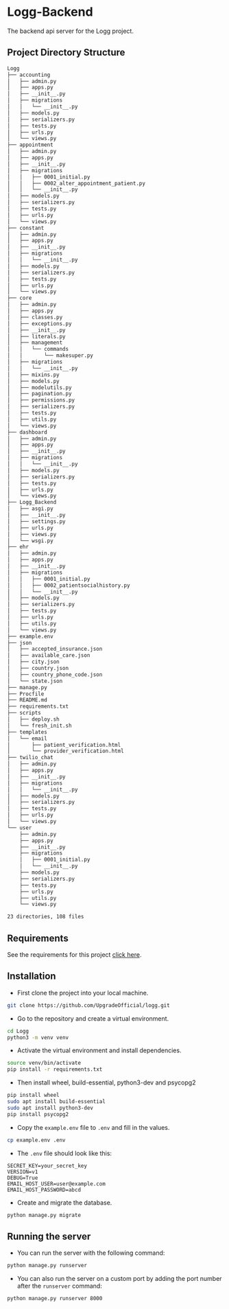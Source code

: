 # Logg-Backend

The backend api server for the Logg project.

## Project Directory Structure

```bash
Logg
├── accounting
│   ├── admin.py
│   ├── apps.py
│   ├── __init__.py
│   ├── migrations
│   │   └── __init__.py
│   ├── models.py
│   ├── serializers.py
│   ├── tests.py
│   ├── urls.py
│   └── views.py
├── appointment
│   ├── admin.py
│   ├── apps.py
│   ├── __init__.py
│   ├── migrations
│   │   ├── 0001_initial.py
│   │   ├── 0002_alter_appointment_patient.py
│   │   └── __init__.py
│   ├── models.py
│   ├── serializers.py
│   ├── tests.py
│   ├── urls.py
│   └── views.py
├── constant
│   ├── admin.py
│   ├── apps.py
│   ├── __init__.py
│   ├── migrations
│   │   └── __init__.py
│   ├── models.py
│   ├── serializers.py
│   ├── tests.py
│   ├── urls.py
│   └── views.py
├── core
│   ├── admin.py
│   ├── apps.py
│   ├── classes.py
│   ├── exceptions.py
│   ├── __init__.py
│   ├── literals.py
│   ├── management
│   │   └── commands
│   │       └── makesuper.py
│   ├── migrations
│   │   └── __init__.py
│   ├── mixins.py
│   ├── models.py
│   ├── modelutils.py
│   ├── pagination.py
│   ├── permissions.py
│   ├── serializers.py
│   ├── tests.py
│   ├── utils.py
│   └── views.py
├── dashboard
│   ├── admin.py
│   ├── apps.py
│   ├── __init__.py
│   ├── migrations
│   │   └── __init__.py
│   ├── models.py
│   ├── serializers.py
│   ├── tests.py
│   ├── urls.py
│   └── views.py
├── Logg_Backend
│   ├── asgi.py
│   ├── __init__.py
│   ├── settings.py
│   ├── urls.py
│   ├── views.py
│   └── wsgi.py
├── ehr
│   ├── admin.py
│   ├── apps.py
│   ├── __init__.py
│   ├── migrations
│   │   ├── 0001_initial.py
│   │   ├── 0002_patientsocialhistory.py
│   │   └── __init__.py
│   ├── models.py
│   ├── serializers.py
│   ├── tests.py
│   ├── urls.py
│   ├── utils.py
│   └── views.py
├── example.env
├── json
│   ├── accepted_insurance.json
│   ├── available_care.json
│   ├── city.json
│   ├── country.json
│   ├── country_phone_code.json
│   └── state.json
├── manage.py
├── Procfile
├── README.md
├── requirements.txt
├── scripts
│   ├── deploy.sh
│   └── fresh_init.sh
├── templates
│   └── email
│       ├── patient_verification.html
│       └── provider_verification.html
├── twilio_chat
│   ├── admin.py
│   ├── apps.py
│   ├── __init__.py
│   ├── migrations
│   │   └── __init__.py
│   ├── models.py
│   ├── serializers.py
│   ├── tests.py
│   ├── urls.py
│   └── views.py
└── user
    ├── admin.py
    ├── apps.py
    ├── __init__.py
    ├── migrations
    │   ├── 0001_initial.py
    │   └── __init__.py
    ├── models.py
    ├── serializers.py
    ├── tests.py
    ├── urls.py
    ├── utils.py
    └── views.py

23 directories, 108 files
```

## Requirements

See the requirements for this project [click here](https://github.com/UpgradeOfficial/logg/blob/main/requirements.txt).

## Installation

- First clone the project into your local machine.

```bash
git clone https://github.com/UpgradeOfficial/logg.git
```

- Go to the repository and create a virtual environment.

```bash
cd Logg
python3 -m venv venv
```

- Activate the virtual environment and install dependencies.

```bash
source venv/bin/activate
pip install -r requirements.txt
```

- Then install wheel, build-essential, python3-dev and psycopg2

```bash
pip install wheel
sudo apt install build-essential
sudo apt install python3-dev
pip install psycopg2
```

- Copy the `example.env` file to `.env` and fill in the values.

```bash
cp example.env .env
```

- The `.env` file should look like this:

```text
SECRET_KEY=your_secret_key
VERSION=v1
DEBUG=True
EMAIL_HOST_USER=user@example.com
EMAIL_HOST_PASSWORD=abcd
```

- Create and migrate the database.

```bash
python manage.py migrate
```

## Running the server

- You can run the server with the following command:

```bash
python manage.py runserver
```

- You can also run the server on a custom port by adding the port number after the `runserver` command:

```bash
python manage.py runserver 8000
```
